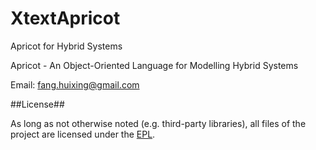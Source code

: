 XtextApricot
============

Apricot for Hybrid Systems


Apricot - An Object-Oriented Language for Modelling Hybrid Systems




Email: fang.huixing@gmail.com


##License##


As long as not otherwise noted (e.g. third-party libraries), all files of the project are licensed under the [EPL](http://www.eclipse.org/legal/epl-v10.html).
